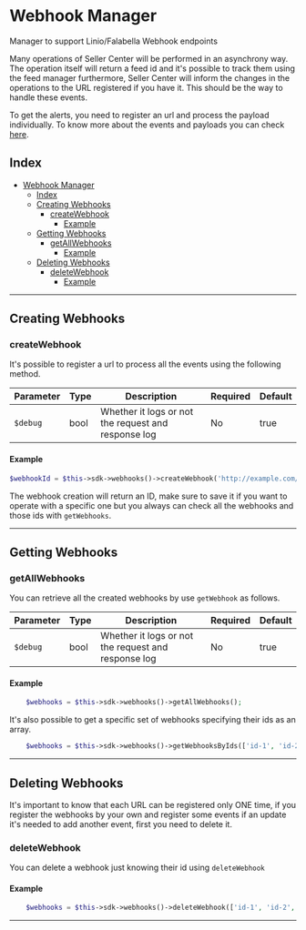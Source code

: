 # Webhook Manager

Manager to support Linio/Falabella Webhook endpoints

Many operations of Seller Center will be performed in an asynchrony way. The operation itself will return a feed id
and it's possible to track them using the feed manager furthermore, Seller Center will inform the changes in the
operations to the URL registered if you have it. This should be the way to handle these events.

To get the alerts, you need to register an url and process the payload individually. To know more about the events and payloads
you can check [here](https://sellerapi.sellercenter.net/docs/entities-payload-definition).

## Index

- [Webhook Manager](#webhook-manager)
  - [Index](#index)
  - [Creating Webhooks](#creating-webhooks)
    - [createWebhook](#createwebhook)
      - [Example](#example)
  - [Getting Webhooks](#getting-webhooks)
    - [getAllWebhooks](#getallwebhooks)
      - [Example](#example-1)
  - [Deleting Webhooks](#deleting-webhooks)
    - [deleteWebhook](#deletewebhook)
      - [Example](#example-2)

-----------

## Creating Webhooks

### createWebhook

It's possible to register a url to process all the events using the following method.

| Parameter | Type | Description | Required | Default |
| --------- | ---- | ----------- | -------- | ------- |
| `$debug` | bool |  Whether it logs or not the request and response log | No | true | 

#### Example

```php
$webhookId = $this->sdk->webhooks()->createWebhook('http://example.com/webhooks');
```

The webhook creation will return an ID, make sure to save it if you want to operate with a specific one but you always 
can check all the webhooks and those ids with `getWebhooks`.

-----------

## Getting Webhooks

### getAllWebhooks

You can retrieve all the created webhooks by use `getWebhook` as follows.

| Parameter | Type | Description | Required | Default |
| --------- | ---- | ----------- | -------- | ------- |
| `$debug` | bool |  Whether it logs or not the request and response log | No | true | 

#### Example

```php
    $webhooks = $this->sdk->webhooks()->getAllWebhooks();
```

It's also possible to get a specific set of webhooks specifying their ids as an array. 

```php
    $webhooks = $this->sdk->webhooks()->getWebhooksByIds(['id-1', 'id-2', 'id-n']);
```

-----------

## Deleting Webhooks

It's important to know that each URL can be registered only ONE time, if you register the webhooks by your own and register some events if an update it's needed to add another event, first you need to delete it.

### deleteWebhook

You can delete a webhook just knowing their id using `deleteWebhook`

#### Example

```php
    $webhooks = $this->sdk->webhooks()->deleteWebhook(['id-1', 'id-2', 'id-n']);
```
-----------
